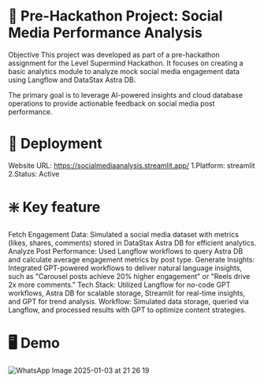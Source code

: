 # 🌟 Pre-Hackathon Project: Social Media Performance Analysis
Objective
This project was developed as part of a pre-hackathon assignment for the Level Supermind Hackathon. It focuses on creating a basic analytics module to analyze mock social media engagement data using Langflow and DataStax Astra DB.

The primary goal is to leverage AI-powered insights and cloud database operations to provide actionable feedback on social media post performance.

# 🚀 Deployment
Website URL: https://socialmediaanalysis.streamlit.app/
1.Platform: streamlit
2.Status: Active

# ❇️ Key feature
Fetch Engagement Data: Simulated a social media dataset with metrics (likes, shares, comments) stored in DataStax Astra DB for efficient analytics.
Analyze Post Performance: Used Langflow workflows to query Astra DB and calculate average engagement metrics by post type.
Generate Insights: Integrated GPT-powered workflows to deliver natural language insights, such as "Carousel posts achieve 20% higher engagement" or "Reels drive 2x more comments."
Tech Stack: Utilized Langflow for no-code GPT workflows, Astra DB for scalable storage, Streamlit for real-time insights, and GPT for trend analysis.
Workflow: Simulated data storage, queried via Langflow, and processed results with GPT to optimize content strategies.
# 🖥️ Demo
![WhatsApp Image 2025-01-03 at 21 26 19](https://github.com/user-attachments/assets/4e774edd-4d3a-482b-880b-825e4178baac)

